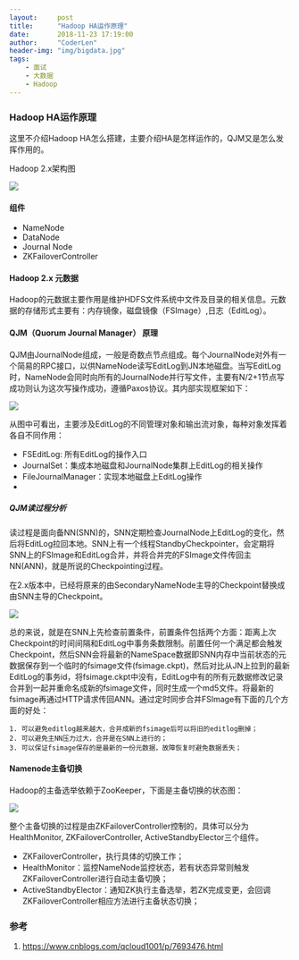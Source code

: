```yaml
---
layout:     post
title:      "Hadoop HA运作原理"
date:       2018-11-23 17:19:00
author:     "CoderLen"
header-img: "img/bigdata.jpg"
tags:
    - 面试
    - 大数据
    - Hadoop
---
```


### Hadoop HA运作原理



这里不介绍Hadoop HA怎么搭建，主要介绍HA是怎样运作的，QJM又是怎么发挥作用的。

Hadoop 2.x架构图

![](https://blog-10039692.file.myqcloud.com/1508123304408_8679_1508123329295.png)



#### 组件

- NameNode
- DataNode
- Journal Node
- ZKFailoverController



#### Hadoop 2.x 元数据

Hadoop的元数据主要作用是维护HDFS文件系统中文件及目录的相关信息。元数据的存储形式主要有：内存镜像，磁盘镜像（FSImage）,日志（EditLog）。





#### QJM（Quorum Journal Manager） 原理

QJM由JournalNode组成，一般是奇数点节点组成。每个JournalNode对外有一个简易的RPC接口，以供NameNode读写EditLog到JN本地磁盘。当写EditLog时，NameNode会同时向所有的JournalNode并行写文件，主要有N/2+1节点写成功则认为这次写操作成功，遵循Paxos协议。其内部实现框架如下：

![](https://blog-10039692.file.myqcloud.com/1508123397521_3709_1508123422520.png)

从图中可看出，主要涉及EditLog的不同管理对象和输出流对象，每种对象发挥着各自不同作用：

- FSEditLog: 所有EditLog的操作入口
- JournalSet：集成本地磁盘和JournalNode集群上EditLog的相关操作
- FileJournalManager：实现本地磁盘上EditLog操作
- 

##### QJM读过程分析

读过程是面向备NN(SNN)的，SNN定期检查JournalNode上EditLog的变化，然后将EditLog拉回本地。SNN上有一个线程StandbyCheckpointer，会定期将SNN上的FSImage和EditLog合并，并将合并完的FSImage文件传回主NN(ANN)，就是所说的Checkpointing过程。

在2.x版本中，已经将原来的由SecondaryNameNode主导的Checkpoint替换成由SNN主导的Checkpoint。

![](https://blog-10039692.file.myqcloud.com/1508123569245_7882_1508123594226.png)

总的来说，就是在SNN上先检查前置条件，前置条件包括两个方面：距离上次Checkpoint的时间间隔和EditLog中事务条数限制。前置任何一个满足都会触发Checkpoint，然后SNN会将最新的NameSpace数据即SNN内存中当前状态的元数据保存到一个临时的fsimage文件(fsimage.ckpt)，然后对比从JN上拉到的最新EditLog的事务id，将fsimage.ckpt中没有，EditLog中有的所有元数据修改记录合并到一起并重命名成新的fsimage文件，同时生成一个md5文件。将最新的fsimage再通过HTTP请求传回ANN。通过定时同步合并FSImage有下面的几个方面的好处：

 	1. 可以避免editlog越来越大，合并成新的fsimage后可以将旧的editlog删掉；
 	2. 可以避免主NN压力过大，合并是在SNN上进行的；
 	3. 可以保证fsimage保存的是最新的一份元数据，故障恢复时避免数据丢失；



#### Namenode主备切换

Hadoop的主备选举依赖于ZooKeeper，下面是主备切换的状态图：

![](https://blog-10039692.file.myqcloud.com/1508123600971_8356_1508123625810.png)



整个主备切换的过程是由ZKFailoverController控制的，具体可以分为HealthMonitor, ZKFailoverController, ActiveStandbyElector三个组件。

- ZKFailoverController，执行具体的切换工作；
- HealthMonitor：监控NameNode监控状态，若有状态异常则触发ZKFailoverController进行自动主备切换；
- ActiveStandbyElector：通知ZK执行主备选举，若ZK完成变更，会回调ZKFailoverController相应方法进行主备状态切换；





### 参考

1. https://www.cnblogs.com/qcloud1001/p/7693476.html